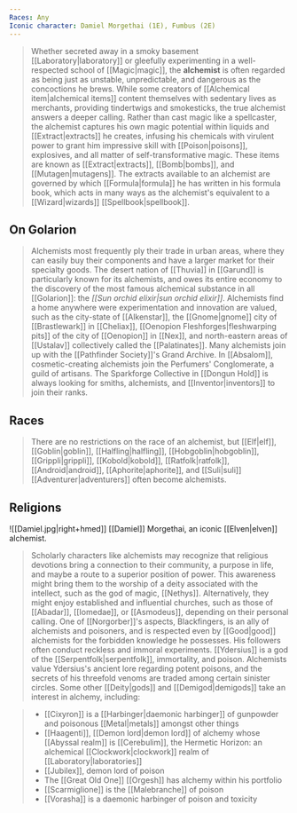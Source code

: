 ```yaml
---
Races: Any
Iconic character: Damiel Morgethai (1E), Fumbus (2E)
---
```


> Whether secreted away in a smoky basement [[Laboratory|laboratory]] or gleefully experimenting in a well-respected school of [[Magic|magic]], the **alchemist** is often regarded as being just as unstable, unpredictable, and dangerous as the concoctions he brews. While some creators of [[Alchemical item|alchemical items]] content themselves with sedentary lives as merchants, providing tindertwigs and smokesticks, the true alchemist answers a deeper calling. Rather than cast magic like a spellcaster, the alchemist captures his own magic potential within liquids and [[Extract|extracts]] he creates, infusing his chemicals with virulent power to grant him impressive skill with [[Poison|poisons]], explosives, and all matter of self-transformative magic. These items are known as [[Extract|extracts]], [[Bomb|bombs]], and [[Mutagen|mutagens]]. The extracts available to an alchemist are governed by which [[Formula|formula]] he has written in his formula book, which acts in many ways as the alchemist's equivalent to a [[Wizard|wizards]] [[Spellbook|spellbook]].



## On Golarion

> Alchemists most frequently ply their trade in urban areas, where they can easily buy their components and have a larger market for their specialty goods. The desert nation of [[Thuvia]] in [[Garund]] is particularly known for its alchemists, and owes its entire economy to the discovery of the most famous alchemical substance in all [[Golarion]]: the *[[Sun orchid elixir|sun orchid elixir]]*. Alchemists find a home anywhere were experimentation and innovation are valued, such as the city-state of [[Alkenstar]], the [[Gnome|gnome]] city of [[Brastlewark]] in [[Cheliax]], [[Oenopion Fleshforges|fleshwarping pits]] of the city of [[Oenopion]] in [[Nex]], and north-eastern areas of [[Ustalav]] collectively called the [[Palatinates]]. Many alchemists join up with the [[Pathfinder Society]]'s Grand Archive.
> In [[Absalom]], cosmetic-creating alchemists join the Perfumers' Conglomerate, a guild of artisans.
> The Sparkforge Collective in [[Dongun Hold]] is always looking for smiths, alchemists, and [[Inventor|inventors]] to join their ranks.


## Races

> There are no restrictions on the race of an alchemist, but [[Elf|elf]], [[Goblin|goblin]], [[Halfling|halfling]], [[Hobgoblin|hobgoblin]], [[Grippli|grippli]], [[Kobold|kobold]], [[Ratfolk|ratfolk]], [[Android|android]], [[Aphorite|aphorite]], and [[Suli|suli]] [[Adventurer|adventurers]] often become alchemists.


## Religions

![[Damiel.jpg|right+hmed]] 
 [[Damiel]] Morgethai, an iconic [[Elven|elven]] alchemist.
> Scholarly characters like alchemists may recognize that religious devotions bring a connection to their community, a purpose in life, and maybe a route to a superior position of power. This awareness might bring them to the worship of a deity associated with the intellect, such as the god of magic, [[Nethys]]. Alternatively, they might enjoy established and influential churches, such as those of [[Abadar]], [[Iomedae]], or [[Asmodeus]], depending on their personal calling.
> One of [[Norgorber]]'s aspects, Blackfingers, is an ally of alchemists and poisoners, and is respected even by [[Good|good]] alchemists for the forbidden knowledge he possesses. His followers often conduct reckless and immoral experiments.
> [[Ydersius]] is a god of the [[Serpentfolk|serpentfolk]], immortality, and poison. Alchemists value Ydersius's ancient lore regarding potent poisons, and the secrets of his threefold venoms are traded among certain sinister circles.
> Some other [[Deity|gods]] and [[Demigod|demigods]] take an interest in alchemy, including:

> - [[Cixyron]] is a [[Harbinger|daemonic harbinger]] of gunpowder and poisonous [[Metal|metals]] amongst other things
> - [[Haagenti]], [[Demon lord|demon lord]] of alchemy whose [[Abyssal realm]] is [[Cerebulim]], the Hermetic Horizon: an alchemical [[Clockwork|clockwork]] realm of [[Laboratory|laboratories]]
> - [[Jubilex]], demon lord of poison
> - The [[Great Old One]] [[Orgesh]] has alchemy within his portfolio
> - [[Scarmiglione]] is the [[Malebranche]] of poison
> - [[Vorasha]] is a daemonic harbinger of poison and toxicity







